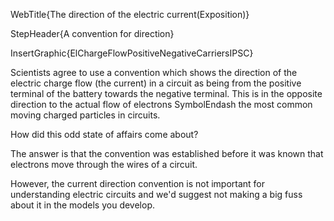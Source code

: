 WebTitle{The direction of the electric current(Exposition)}

StepHeader{A convention for direction}

 InsertGraphic{ElChargeFlowPositiveNegativeCarriersIPSC}

Scientists agree to use a convention which shows the direction of the electric charge flow (the current) in a circuit as being from the positive terminal of the battery towards the negative terminal. This is in the opposite direction to the actual flow of electrons SymbolEndash the most common moving charged particles in circuits.

How did this odd state of affairs come about?

The answer is that the convention was established before it was known that electrons move through the wires of a circuit.

However, the current direction convention is not important for understanding electric circuits and we'd suggest not making a big fuss about it in the models you develop.
